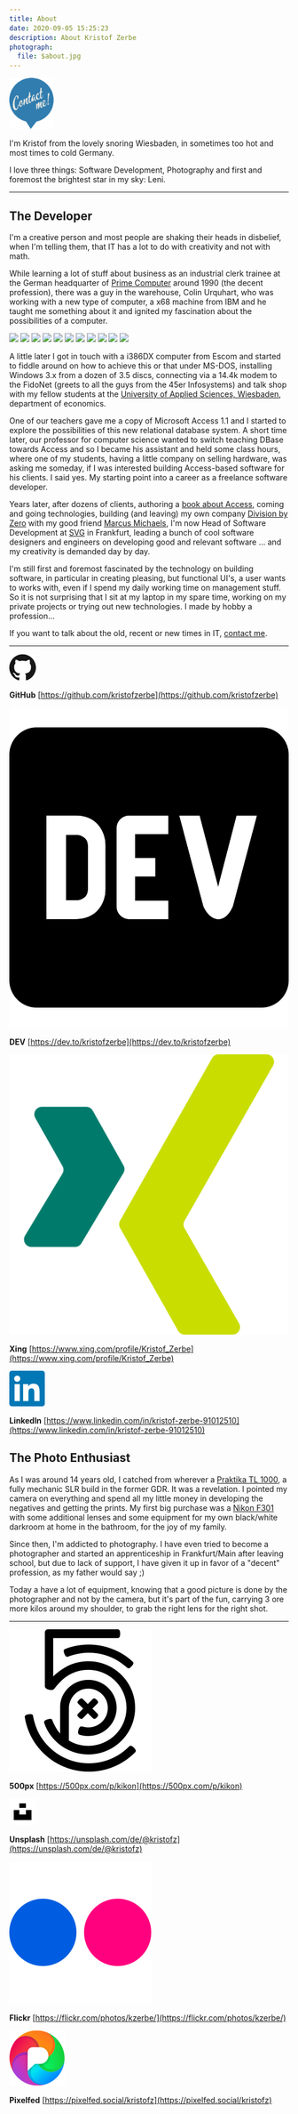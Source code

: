 ```yaml
---
title: About
date: 2020-09-05 15:25:23
description: About Kristof Zerbe
photograph: 
  file: $about.jpg
---
```


<a id="contact-Link" href="/about/#contact" class="float-element">
<img src="/images/contact-me.png" style="width:5rem;" />
</a>

I'm Kristof from the lovely snoring Wiesbaden, in sometimes too hot and most times to cold Germany.

I love three things: Software Development, Photography and first and foremost the brightest star in my sky: Leni.

--- 

<section class="about">

## The Developer

I'm a creative person and most people are shaking their heads in disbelief, when I'm telling them, that IT has a lot to do with creativity and not with math.

While learning a lot of stuff about business as an industrial clerk trainee at the German headquarter of [Prime Computer](https://de.wikipedia.org/wiki/Prime_Computer) around 1990 (the decent profession), there was a guy in the warehouse, Colin Urquhart, who was working with a new type of computer, a x68 machine from IBM and he taught me something about it and ignited my fascination about the possibilities of a computer.

<div class="career">
  <img src="logo-prime.png" />
  <img src="logo-seperator.png" />
  <img src="logo-fh-wiesbaden.png" />
  <img src="logo-seperator.png" />
  <img src="logo-division-by-zero.png" />
  <img src="logo-seperator.png" />
  <img src="logo-goetzfried.png" />
  <img src="logo-seperator.png" />
  <img src="logo-allgeier-experts.png" />
  <img src="logo-seperator.png" />
  <img src="logo-svg.png" />
</div>

A little later I got in touch with a i386DX computer from Escom and started to fiddle around on how to achieve this or that under MS-DOS, installing Windows 3.x from a dozen of 3.5 discs, connecting via a 14.4k modem to the FidoNet (greets to all the guys from the 45er Infosystems) and talk shop with my fellow students at the [University of Applied Sciences, Wiesbaden](https://de.wikipedia.org/wiki/Hochschule_RheinMain), department of economics.

One of our teachers gave me a copy of Microsoft Access 1.1 and I started to explore the possibilities of this new relational database system. A short time later, our professor for computer science wanted to switch teaching DBase towards Access and so I became his assistant and held some class hours, where one of my students, having a little company on selling hardware, was asking me someday, if I was interested building Access-based software for his clients. I said yes. My starting point into a career as a freelance software developer.

Years later, after dozens of clients, authoring a [book about Access](https://www.amazon.de/Das-Access-VBA-Codebook-Carsten-Grie%C3%9Fhammer/dp/3827319536), coming and going technologies, building (and leaving) my own company [Division by Zero](https://www.division-by-zero.de/) with my good friend [Marcus Michaels](https://de.linkedin.com/in/marcus-michaels-2896258a), I'm now Head of Software Development at [SVG](https://svg.de) in Frankfurt, leading a bunch of cool software designers and engineers on developing good and relevant software ... and my creativity is demanded day by day.

I'm still first and foremost fascinated by the technology on building software, in particular in creating pleasing, but functional UI's, a user wants to works with, even if I spend my daily working time on management stuff. So it is not surprising that I sit at my laptop in my spare time, working on my private projects or trying out new technologies. I made by hobby a profession...

If you want to talk about the old, recent or new times in IT,  [contact me](javascript:dialog.contact();).

---

<img class="link invert" src="/images/github.svg" alt="GitHub" />

**GitHub**
[https://github.com/kristofzerbe](https://github.com/kristofzerbe)

<img class="link invert" src="/images/devto.svg" alt="DEV" />

**DEV**
[https://dev.to/kristofzerbe](https://dev.to/kristofzerbe)

<img class="link" src="/images/xing.svg" alt="Xing" />

**Xing**
[https://www.xing.com/profile/Kristof_Zerbe](https://www.xing.com/profile/Kristof_Zerbe)

<img class="link" src="/images/linkedin.svg" alt="LinkedIn" />

**LinkedIn**
[https://www.linkedin.com/in/kristof-zerbe-91012510](https://www.linkedin.com/in/kristof-zerbe-91012510)

</section>

<section class="about">

## The Photo Enthusiast

As I was around 14 years old, I catched from wherever a [Praktika TL 1000](https://de.wikipedia.org/wiki/Praktica_Super_TL_500_und_Super_TL_1000), a fully mechanic SLR build in the former GDR. It was a revelation. I pointed my camera on everything and spend all my little money in developing the negatives and getting the prints. My first big purchase was a [Nikon F301](https://de.wikipedia.org/wiki/Nikon_F-301) with some additional lenses and some equipment for my own black/white darkroom at home in the  bathroom, for the joy of my family.

Since then, I'm addicted to photography. I have even tried to become a photographer and started an apprenticeship in Frankfurt/Main after leaving school, but due to lack of support, I have given it up in favor of a "decent" profession, as my father would say ;)

Today a have a lot of equipment, knowing that a good picture is done by the photographer and not by the camera, but it's part of the fun, carrying 3 ore more kilos around my shoulder, to grab the right lens for the right shot.

---

<img class="link invert" src="/images/500px.svg" alt="500px" />

**500px**
[https://500px.com/p/kikon](https://500px.com/p/kikon)

<img class="link invert" src="/images/unsplash.svg" alt="Unsplash" />

**Unsplash**
[https://unsplash.com/de/@kristofz](https://unsplash.com/de/@kristofz)

<img class="link" src="/images/flickr.svg" alt="Flickr" />

**Flickr**
[https://flickr.com/photos/kzerbe/](https://flickr.com/photos/kzerbe/)

<img class="link" src="/images/pixelfed.svg" alt="Pixelfed" />

**Pixelfed**
[https://pixelfed.social/kristofz](https://pixelfed.social/kristofz)

</section>
